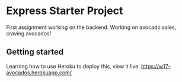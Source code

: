 # Express Starter Project
First assignment working on the backend. Working on avocado sales, craving avocados!

## Getting started

Learning how to use Heroku to deploy this, view it live: https://w17-avocados.herokuapp.com/
